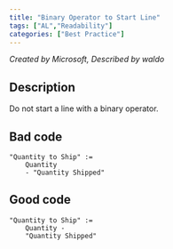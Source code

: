 ```yaml
---
title: "Binary Operator to Start Line"
tags: ["AL","Readability"]
categories: ["Best Practice"]
---
```


_Created by Microsoft, Described by waldo_

## Description

Do not start a line with a binary operator.

## Bad code

```AL
"Quantity to Ship" :=
    Quantity 
    - "Quantity Shipped"
```

## Good code

```AL
"Quantity to Ship" :=
    Quantity -
    "Quantity Shipped"
```
